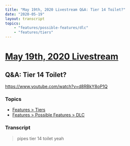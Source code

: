 ```yaml
---
title: "May 19th, 2020 Livestream Q&A: Tier 14 Toilet?"
date: "2020-05-19"
layout: transcript
topics:
    - "features/possible-features/dlc"
    - "features/tiers"
---
```

# [May 19th, 2020 Livestream](../2020-05-19.md)
## Q&A: Tier 14 Toilet?
https://www.youtube.com/watch?v=d8RBkY8oP1Q

### Topics
* [Features > Tiers](../topics/features/tiers.md)
* [Features > Possible Features > DLC](../topics/features/possible-features/dlc.md)

### Transcript

> pipes tier 14 toilet yeah
> 
